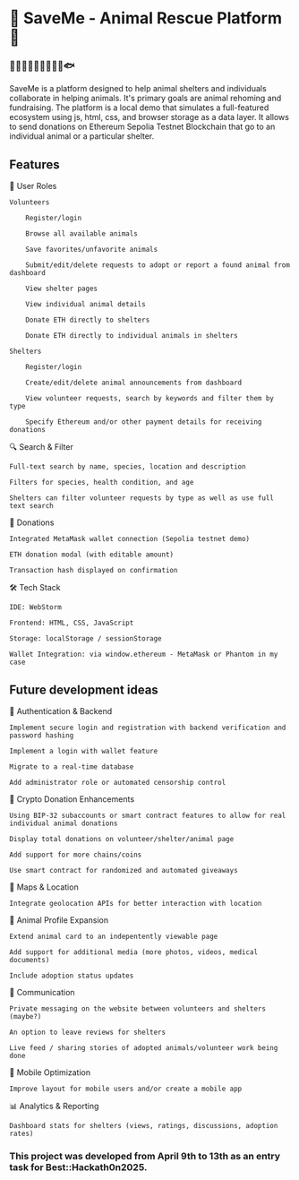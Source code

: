 # 🔹 SaveMe - Animal Rescue Platform 🐾
###         🐹🐶🐭🐼🐒🐧🦄🦊🐱🐟

SaveMe is a platform designed to help animal shelters and individuals collaborate in helping animals. It's primary goals are animal rehoming and fundraising. The platform is a local demo that simulates a full-featured ecosystem using js, html, css, and browser storage as a data layer. It allows to send donations on Ethereum Sepolia Testnet Blockchain that go to an individual animal or a particular shelter.

## Features

👤 User Roles

    Volunteers

        Register/login

        Browse all available animals

        Save favorites/unfavorite animals

        Submit/edit/delete requests to adopt or report a found animal from dashboard

        View shelter pages

        View individual animal details

        Donate ETH directly to shelters

        Donate ETH directly to individual animals in shelters

    Shelters

        Register/login

        Create/edit/delete animal announcements from dashboard

        View volunteer requests, search by keywords and filter them by type

        Specify Ethereum and/or other payment details for receiving donations

🔍 Search & Filter

    Full-text search by name, species, location and description

    Filters for species, health condition, and age

    Shelters can filter volunteer requests by type as well as use full text search

💸 Donations

    Integrated MetaMask wallet connection (Sepolia testnet demo)

    ETH donation modal (with editable amount)

    Transaction hash displayed on confirmation

🛠️ Tech Stack

    IDE: WebStorm

    Frontend: HTML, CSS, JavaScript 

    Storage: localStorage / sessionStorage

    Wallet Integration: via window.ethereum - MetaMask or Phantom in my case

## Future development ideas

🔐 Authentication & Backend

    Implement secure login and registration with backend verification and password hashing

    Implement a login with wallet feature

    Migrate to a real-time database 

    Add administrator role or automated censorship control

💸 Crypto Donation Enhancements

    Using BIP-32 subaccounts or smart contract features to allow for real individual animal donations

    Display total donations on volunteer/shelter/animal page 

    Add support for more chains/coins

    Use smart contract for randomized and automated giveaways

🧭 Maps & Location 

    Integrate geolocation APIs for better interaction with location

🐾 Animal Profile Expansion
    
    Extend animal card to an indepentently viewable page

    Add support for additional media (more photos, videos, medical documents)

    Include adoption status updates 

💬 Communication

    Private messaging on the website between volunteers and shelters (maybe?)

    An option to leave reviews for shelters
     
    Live feed / sharing stories of adopted animals/volunteer work being done

📱 Mobile Optimization

    Improve layout for mobile users and/or create a mobile app

📊 Analytics & Reporting

    Dashboard stats for shelters (views, ratings, discussions, adoption rates)


### This project was developed from April 9th to 13th as an entry task for Best::Hackath0n2025.

